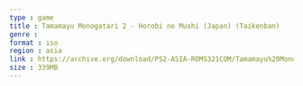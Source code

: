 ```yaml
---
type : game
title : Tamamayu Monogatari 2 - Horobi no Mushi (Japan) (Taikenban)
genre : 
format : iso
region : asia
link : https://archive.org/download/PS2-ASIA-ROMS321COM/Tamamayu%20Monogatari%202%20-%20Horobi%20no%20Mushi%20%28Japan%29%20%28Taikenban%29.7z
size : 339MB
---
```

